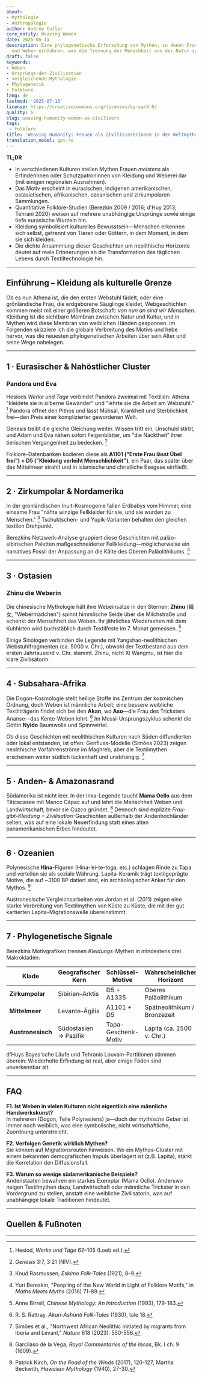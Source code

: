 ```yaml
---
about:
- Mythologie
- Anthropologie
author: Andrew Cutler
core_entity: Weaving Women
date: 2025-05-11
description: Eine phylogenetische Erforschung von Mythen, in denen Frauen Kleidung
  und Weben einführen, was die Trennung der Menschheit von der Natur symbolisiert.
draft: false
keywords:
- Weben
- Ursprünge-der-Zivilisation
- vergleichende-Mythologie
- Phylogenetik
- Folklore
lang: de
lastmod: '2025-07-13'
license: https://creativecommons.org/licenses/by-sa/4.0/
quality: 6
slug: weaving-humanity-women-as-civilizers
tags:
 - folklore
title: 'Weaving Humanity: Frauen als Zivilisiererinnen in der Weltmythologie'
translation_model: gpt-4o
---
```


**TL;DR**

- In verschiedenen Kulturen stellen Mythen Frauen *meistens* als Erfinderinnen oder Schutzpatroninnen von Kleidung und Weberei dar (mit einigen regionalen Ausnahmen).
- Das Motiv erscheint in eurasischen, indigenen amerikanischen, ostasiatischen, afrikanischen, ozeanischen und zirkumpolaren Sammlungen.
- Quantitative Folklore-Studien (Berezkin 2009 / 2016; d'Huy 2013; Tehrani 2020) weisen auf mehrere unabhängige Ursprünge sowie einige tiefe eurasische Wurzeln hin.
- Kleidung symbolisiert kulturelles Bewusstsein—Menschen erkennen sich selbst, getrennt von Tieren oder Göttern, in dem Moment, in dem sie sich kleiden.
- Die dichte Ansammlung dieser Geschichten um neolithische Horizonte deutet auf reale Erinnerungen an die Transformation des täglichen Lebens durch Textiltechnologie hin.

---

## Einführung – Kleidung als kulturelle Grenze

Ob es nun Athena ist, die den ersten Webstuhl fädelt, oder eine grönländische Frau, die erdgeborene Säuglinge kleidet, Webgeschichten kommen meist mit einer größeren Botschaft: *von nun an sind wir Menschen*. Kleidung ist die sichtbare Membran zwischen Natur und Kultur, und in Mythen wird diese Membran von weiblichen Händen gesponnen. Im Folgenden skizziere ich die globale Verbreitung des Motivs und hebe hervor, was die neuesten phylogenetischen Arbeiten über sein Alter und seine Wege nahelegen.

---

## 1 · Eurasischer & Nahöstlicher Cluster

### Pandora und Eva

Hesiods *Werke und Tage* verbindet Pandora zweimal mit Textilien: Athena "kleidete sie in silberne Gewänder" und "lehrte sie die Arbeit am Webstuhl." [^1] Pandora öffnet den Pithos und lässt Mühsal, Krankheit und Sterblichkeit frei—den Preis einer komplizierter gewordenen Welt.

Genesis treibt die gleiche Gleichung weiter. Wissen tritt ein, Unschuld stirbt, und Adam und Eva nähen sofort Feigenblätter, um "die Nacktheit" ihrer tierischen Vergangenheit zu bedecken. [^2]

Folklore-Datenbanken kodieren diese als **A1101 ("Erste Frau lässt Übel frei") + D5 ("Kleidung verleiht Menschlichkeit")**, ein Paar, das später über das Mittelmeer strahlt und in islamische und christliche Exegese einfließt.

---

## 2 · Zirkumpolar & Nordamerika

In der grönländischen Inuit-Kosmogonie fallen Erdbabys vom Himmel; eine einsame Frau "nähte winzige Fellkleider für sie, und sie wurden zu Menschen." [^3] Tschuktschen- und Yupik-Varianten behalten den gleichen textilen Drehpunkt.

Berezkins Netzwerk-Analyse gruppiert diese Geschichten mit paläo-sibirischen Paletten maßgeschneiderter Fellkleidung—möglicherweise ein narratives Fossil der Anpassung an die Kälte des Oberen Paläolithikums. [^4]

---

## 3 · Ostasien

### Zhinu die Weberin

Die chinesische Mythologie hält ihre Webeinsätze in den Sternen: **Zhinu** (織女, "Webermädchen") spinnt himmlische Seide über die Milchstraße und schenkt der Menschheit das Weben. Ihr jährliches Wiedersehen mit dem Kuhhirten wird buchstäblich durch Textilfeste im 7. Monat gemessen. [^5]

Einige Sinologen verbinden die Legende mit Yangshao-neolithischen Webstuhlfragmenten (ca. 5000 v. Chr.), obwohl der Textbestand aus dem ersten Jahrtausend v. Chr. stammt. Zhinu, nicht Xi Wangmu, ist hier die klare Zivilisatorin.

---

## 4 · Subsahara-Afrika

Die Dogon-Kosmologie stellt heilige Stoffe ins Zentrum der kosmischen Ordnung, doch Weben ist männliche Arbeit; eine bessere weibliche Textilträgerin findet sich bei den **Akan**, wo **Aso**—die Frau des Tricksters Ananse—das Kente-Weben lehrt. [^6] Im Mossi-Ursprungszyklus schenkt die Göttin **Nyido** Baumwolle und Spinnwirtel.

Ob diese Geschichten mit neolithischen Kulturen nach Süden diffundierten oder lokal entstanden, ist offen: Genfluss-Modelle (Simões 2023) zeigen neolithische Vorfahrenströme im Maghreb, aber die Textilmythen erscheinen weiter südlich lückenhaft und unabhängig. [^7]

---

## 5 · Anden- & Amazonasrand

Südamerika ist nicht leer. In der Inka-Legende taucht **Mama Ocllo** aus dem Titicacasee mit Manco Cápac auf und lehrt die Menschheit Weben und Landwirtschaft, bevor sie Cuzco gründet. [^8] Dennoch sind explizite *Frau-gibt-Kleidung = Zivilisation*-Geschichten außerhalb der Andenhochländer selten, was auf eine lokale Neuerfindung statt eines alten panamerikanischen Erbes hindeutet.

---

## 6 · Ozeanien

Polynesische **Hina**-Figuren (Hina-‘ei-te-toga, etc.) schlagen Rinde zu Tapa und verteilen sie als soziale Währung. Lapita-Keramik trägt textilgeprägte Motive, die auf ~3100 BP datiert sind, ein archäologischer Anker für den Mythos. [^9]

Austronesische Vergleichsarbeiten von Jordan et al. (2011) zeigen eine starke Verbreitung von Textilmythen von Küste zu Küste, die mit der gut kartierten Lapita-Migrationswelle übereinstimmt.

---

## 7 · Phylogenetische Signale

Berezkins Motivgrafiken trennen *Kleidungs*-Mythen in mindestens drei Makrokladen:

| Klade | Geografischer Kern | Schlüssel-Motive | Wahrscheinlicher Horizont |
|-------|--------------------|------------------|---------------------------|
| **Zirkumpolar** | Sibirien–Arktis | D5 + A1335 | Oberes Paläolithikum |
| **Mittelmeer** | Levante–Ägäis | A1101 + D5 | Spätneolithikum / Bronzezeit |
| **Austronesisch** | Südostasien → Pazifik | Tapa-Geschenk-Motiv | Lapita (ca. 1500 v. Chr.) |

d'Huys Bayes'sche Läufe und Tehranis Louvain-Partitionen stimmen überein: Wiederholte Erfindung ist real, aber einige Fäden sind unverkennbar alt.

---

## FAQ

**F1. Ist Weben in vielen Kulturen nicht eigentlich eine männliche Handwerkskunst?**  
In mehreren (Dogon, Teile Polynesiens) ja—doch der *mythische Geber* ist immer noch weiblich, was eine symbolische, nicht wirtschaftliche, Zuordnung unterstreicht.

**F2. Verfolgen Genetik wirklich Mythen?**  
Sie können auf Migrationsrouten hinweisen. Wo ein Mythos-Cluster mit einem bekannten demografischen Impuls überlagert ist (z.B. Lapita), stärkt die Korrelation den Diffusionsfall.

**F3. Warum so wenige südamerikanische Beispiele?**  
Andenstaaten bewahren ein starkes Exemplar (Mama Ocllo). Anderswo neigen Textilmythen dazu, Landwirtschaft oder männliche Trickster in den Vordergrund zu stellen, anstatt eine weibliche Zivilisatorin, was auf unabhängige lokale Traditionen hindeutet.

---

## Quellen & Fußnoten

[^1]: Hesiod, *Werke und Tage* 62–105 (Loeb ed.).
[^2]: *Genesis* 3:7, 3:21 (NIV).
[^3]: Knud Rasmussen, *Eskimo Folk-Tales* (1921), 8–9.
[^4]: Yuri Berezkin, "Peopling of the New World in Light of Folklore Motifs," in *Maths Meets Myths* (2016) 71-89.
[^5]: Anne Birrell, *Chinese Mythology: An Introduction* (1993), 179-183.
[^6]: R. S. Rattray, *Akan-Ashanti Folk-Tales* (1930), tale 18.
[^7]: Simões et al., "Northwest African Neolithic initiated by migrants from Iberia and Levant," *Nature* 618 (2023): 550-556.
[^8]: Garcilaso de la Vega, *Royal Commentaries of the Incas*, Bk. I ch. 9 (1609).
[^9]: Patrick Kirch, *On the Road of the Winds* (2017), 120-127; Martha Beckwith, *Hawaiian Mythology* (1940), 27-30.

---